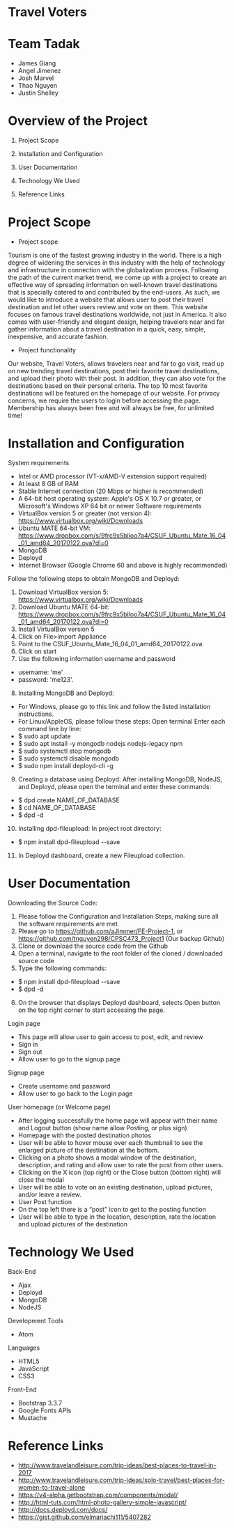 # Travel Voters


# Team Tadak

+ James Giang 
+ Angel Jimenez 
+ Josh Marvel 
+ Thao Nguyen 
+ Justin Shelley







# Overview of the Project


1. Project Scope

2. Installation and Configuration

3. User Documentation

4. Technology We Used

5. Reference Links











# Project Scope

+ Project scope

Tourism is one of the fastest growing industry in the world. There is a high degree of widening the services in this industry with the help of technology and infrastructure in connection with the globalization process. Following the path of the current market trend, we come up with a project to create an effective way of spreading information on well-known travel destinations that is specially catered to and contributed by the end-users. As such, we would like to introduce a website that allows user to post their travel destination and let other users review and vote on them. This website focuses on famous travel destinations worldwide, not just in America. It also comes with user-friendly and elegant design, helping travelers near and far gather information about a travel destination in a quick, easy, simple, inexpensive, and accurate fashion.

+ Project functionality 

Our website, Travel Voters, allows travelers near and far to go visit, read up on new trending travel destinations, post their favorite travel destinations, and upload their photo with their post. In addition, they can also vote for the destinations based on their personal criteria. The top 10 most favorite destinations will be featured on the homepage of our website. For privacy concerns, we require the users to login before accessing the page. Membership has always been free and will always be free, for unlimited time!



	






# Installation and Configuration

System requirements 
+ Intel or AMD processor (VT-x/AMD-V extension support required)
+ At least 8 GB of RAM
+ Stable Internet connection (20 Mbps or higher is recommended)
+ A 64-bit host operating system: Apple's OS X 10.7 or greater, or Microsoft's Windows XP 64 bit or newer
Software requirements
+ VirtualBox version 5 or greater (not version 4): https://www.virtualbox.org/wiki/Downloads
+ Ubuntu MATE 64-bit VM: https://www.dropbox.com/s/9frc9x5blloo7a4/CSUF_Ubuntu_Mate_16_04_01_amd64_20170122.ova?dl=0
+ MongoDB
+ Deployd
+ Internet Browser (Google Chrome 60 and above is highly recommended)

Follow the following steps to obtain MongoDB and Deployd:
1. Download VirtualBox version 5: https://www.virtualbox.org/wiki/Downloads
2. Download Ubuntu MATE 64-bit: https://www.dropbox.com/s/9frc9x5blloo7a4/CSUF_Ubuntu_Mate_16_04_01_amd64_20170122.ova?dl=0
3. Install VirtualBox version 5 
4. Click on File>import Appliance
5. Point to the CSUF_Ubuntu_Mate_16_04_01_amd64_20170122.ova
6. Click on start
7. Use the following information username and password
+ username: 'me' 
+ password: 'me123'.
8. Installing MongoDB and Deployd:
+ For Windows, please go to this link and follow the listed installation instructions. 
+ For Linux/AppleOS, please follow these steps:
Open terminal
Enter each command line by line:
+ $ sudo apt update
+ $ sudo apt install -y mongodb nodejs nodejs-legacy npm
+ $ sudo systemctl stop mongodb
+ $ sudo systemctl disable mongodb
+ $ sudo npm install deployd-cli -g
9. Creating a database using Deployd:
After installing MongoDB, NodeJS, and Deployd, please open the terminal and enter these commands:
+ $ dpd create NAME_OF_DATABASE
+ $ cd NAME_OF_DATABASE
+ $ dpd -d
10. Installing dpd-fileupload:
In project root directory:
+ $ npm install dpd-fileupload --save 
11. In Deployd dashboard, create a new Fileupload collection.




# User Documentation

Downloading the Source Code:
1. Please follow the Configuration and Installation Steps, making sure all the software requirements are met.
2. Please go to https://github.com/aJimmer/FE-Project-1, or https://github.com/tnguyen298/CPSC473_Project1 (Our backup Github)
3. Clone or download the source code from the Github
4. Open a terminal, navigate to the root folder of the cloned / downloaded source code
5. Type the following commands:
+ $ npm install dpd-fileupload --save 
+ $ dpd -d
6. On the browser that displays Deployd dashboard, selects Open button on the top right corner to start accessing the page.

Login page 
+ This page will allow user to gain access to post, edit, and review
+ Sign in
+ Sign out
+ Allow user to go to the signup page

Signup page
+ Create username and password
+ Allow user to go back to the Login page

User homepage (or Welcome page)
+ After logging successfully the home page will appear with their name and Logout button (show name allow Posting, or plus sign)
+ Homepage with the posted destination photos
+ User will be able to hover mouse over each thumbnail to see the enlarged picture of the destination at the bottom.
+ Clicking on a photo shows a modal window of the destination, description, and rating and allow user to rate the post from other users. 
+ Clicking on the X icon (top right) or the Close button (bottom right) will close the modal 
+ User will be able to vote on an existing destination, upload pictures, and/or leave a review.
+ User Post function 
+ On the top left there is a “post” icon to get to the posting function
+ User will be able to type in the location, description, rate the location and upload pictures of the destination


# Technology We Used

Back-End
+ Ajax
+ Deployd
+ MongoDB
+ NodeJS

Development Tools
+ Atom 

Languages 
+ HTML5
+ JavaScript
+ CSS3 

Front-End 
+ Bootstrap 3.3.7
+ Google Fonts APIs
+ Mustache










# Reference Links


+ http://www.travelandleisure.com/trip-ideas/best-places-to-travel-in-2017
+ http://www.travelandleisure.com/trip-ideas/solo-travel/best-places-for-women-to-travel-alone
+ https://v4-alpha.getbootstrap.com/components/modal/
+ http://html-tuts.com/html-photo-gallery-simple-javascript/
+ http://docs.deployd.com/docs/
+ https://gist.github.com/elmariachi111/5407282

